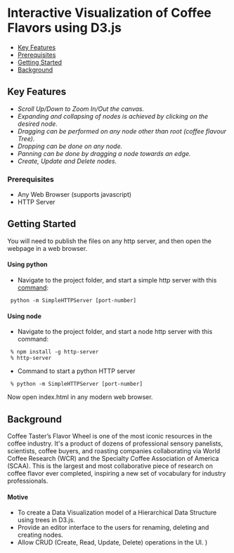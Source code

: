 
Interactive Visualization of Coffee Flavors using D3.js
==========================================================================

- [Key Features](/#Key-Features)
- [Prerequisites](/#Prerequisites)
- [Getting  Started](/#Getting-Started) 
- [Background](/#Data-Background)

Key Features
--------------------------------------------------------------------------
 - _Scroll Up/Down to Zoom In/Out the canvas._
 - _Expanding and collapsing of nodes is achieved by clicking on the desired node._
 - _Dragging can be performed on any node other than root (coffee flavour Tree)._
 - _Dropping can be done on any node._
 - _Panning can be done by dragging a node towards an edge._
 - _Create, Update and Delete nodes._


### Prerequisites ###
* Any Web Browser (supports javascript)
* HTTP Server

Getting Started 
--------------------------------------------------------------------------
You will need to publish the files on any http server, and then open the webpage in a web browser.

#### Using python
- Navigate to the project folder, and start a simple http server with this [command](https://www.pythonforbeginners.com/modules-in-python/how-to-use-simplehttpserver/):

```  
 python -m SimpleHTTPServer [port-number]
```

#### Using node

 - Navigate to the project folder, and start a node http server with this command:
```
 % npm install -g http-server
 % http-server
```
 - Command to start a python HTTP server
```
 % python -m SimpleHTTPServer [port-number]
```

Now open index.html in any modern web browser.

Background
--------------------------------------------------------------------------
Coffee Taster’s Flavor Wheel is one of the most iconic resources in the coffee industry. It's a product of dozens of professional sensory panelists, scientists, coffee buyers, and roasting companies collaborating via World Coffee Research (WCR) and the Specialty Coffee Association of America (SCAA). This is the largest and most collaborative piece of research on coffee flavor ever completed, inspiring a new set of vocabulary for industry professionals.
&nbsp;
#### Motive ####

- To create a Data Visualization model of a Hierarchical Data Structure using trees in D3.js. 
- Provide an editor interface to the users for renaming, deleting and creating nodes. 
- Allow CRUD (Create, Read, Update, Delete) operations in the UI.
) 
